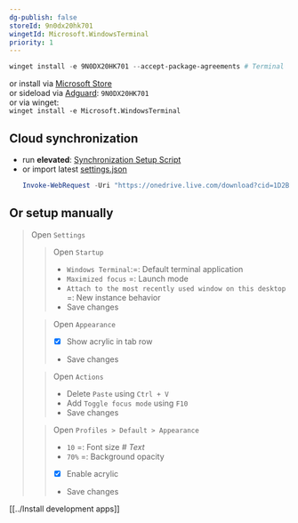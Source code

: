 ```yaml
---
dg-publish: false
storeId: 9n0dx20hk701
wingetId: Microsoft.WindowsTerminal
priority: 1
---
```



```powershell
winget install -e 9N0DX20HK701 --accept-package-agreements # Terminal
```

or install via [Microsoft Store](https://microsoft.com/store/apps/9n0dx20hk701)  
or sideload via [Adguard](https://store.rg-adguard.net/): `9N0DX20HK701`  
or via winget:  
`winget install -e Microsoft.WindowsTerminal`

## Cloud synchronization
- run **elevated**: [Synchronization Setup Script](../configs/Setup-Terminal.ps1.bat)
- or import latest [settings.json](https://1drv.ms/u/s!AiuslRJoLisdmodsz2NmY07ipmR4Ow?e=lF1vC6)
    ```powershell
    Invoke-WebRequest -Uri "https://onedrive.live.com/download?cid=1D2B2E681295AC2B&resid=1D2B2E681295AC2B%21426988&authkey=APtx4ejDLNgdBLE" -OutFile "$env:LOCALAPPDATA\Packages\Microsoft.WindowsTerminal_8wekyb3d8bbwe\LocalState\settings.json"
    ```

## Or setup manually
> Open `Settings`
>> Open `Startup`
>> - `Windows Terminal`:=: Default terminal application
>> - `Maximized focus` =: Launch mode
>> - `Attach to the most recently used window on this desktop` =: New instance behavior 
>> - Save changes
> 
>> Open `Appearance`
>> - [x] Show acrylic in tab row
>> - Save changes
> 
>> Open `Actions`
>> - Delete `Paste` using `Ctrl + V`
>> - Add `Toggle focus mode` using `F10`
>> - Save changes
>
>> Open `Profiles > Default > Appearance`
>> - `10` =: Font size _# Text_
>> - `70%` =: Background opacity
>> - [x] Enable acrylic
>> - Save changes


[[../Install development apps]]